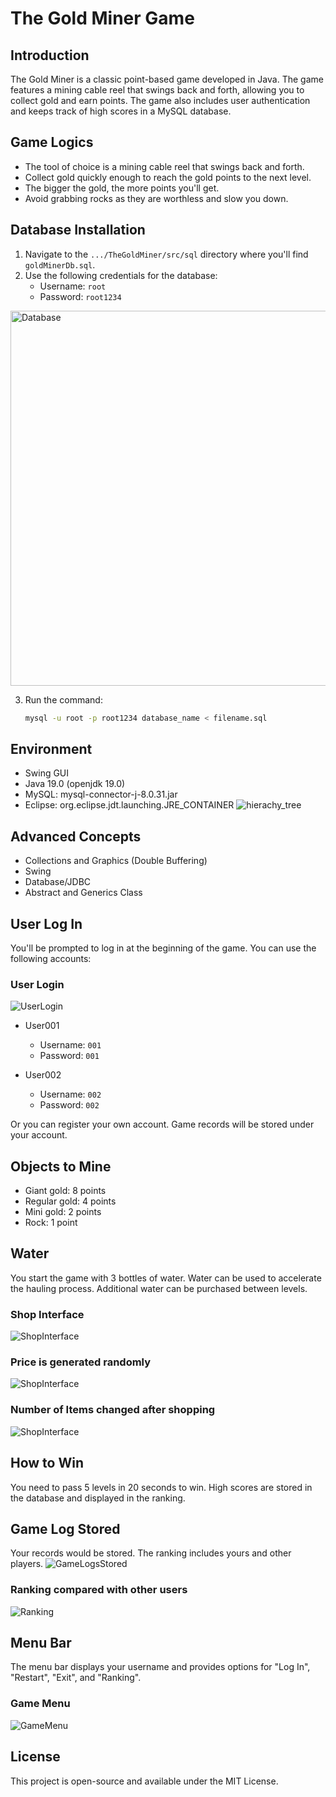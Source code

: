 # The Gold Miner Game

## Introduction

The Gold Miner is a classic point-based game developed in Java. The game features a mining cable reel that swings back and forth, allowing you to collect gold and earn points. The game also includes user authentication and keeps track of high scores in a MySQL database.

## Game Logics

- The tool of choice is a mining cable reel that swings back and forth.
- Collect gold quickly enough to reach the gold points to the next level.
- The bigger the gold, the more points you'll get.
- Avoid grabbing rocks as they are worthless and slow you down.

## Database Installation

1. Navigate to the `.../TheGoldMiner/src/sql` directory where you'll find `goldMinerDb.sql`.
2. Use the following credentials for the database:
    - Username: `root`
    - Password: `root1234`


<img src="./PresentationScreenshots/Database/SetupDB.png" alt="Database" width="600"/>

3. Run the command: 
    ```bash
    mysql -u root -p root1234 database_name < filename.sql
    ```
## Environment

- Swing GUI
- Java 19.0 (openjdk 19.0)
- MySQL: mysql-connector-j-8.0.31.jar
- Eclipse: org.eclipse.jdt.launching.JRE_CONTAINER
![hierachy_tree](PresentationScreenshots/HierachyTree.png)
## Advanced Concepts

- Collections and Graphics (Double Buffering)
- Swing
- Database/JDBC
- Abstract and Generics Class

## User Log In

You'll be prompted to log in at the beginning of the game. You can use the following accounts:
### User Login
![UserLogin](./screenshots/UserLogin.png)
- User001
  - Username: `001`
  - Password: `001`
  
- User002
  - Username: `002`
  - Password: `002`

Or you can register your own account. Game records will be stored under your account.

## Objects to Mine

- Giant gold: 8 points
- Regular gold: 4 points
- Mini gold: 2 points
- Rock: 1 point

## Water

You start the game with 3 bottles of water. Water can be used to accelerate the hauling process. Additional water can be purchased between levels.
### Shop Interface
![ShopInterface](./PresentationScreenshots/Shop/ShopInterface.png)
### Price is generated randomly
![ShopInterface](./PresentationScreenshots/Shop/PriceRandomlyGenerated.png)
### Number of Items changed after shopping
![ShopInterface](./PresentationScreenshots/Shop/AfterShopNumChanged.png)

## How to Win

You need to pass 5 levels in 20 seconds to win. High scores are stored in the database and displayed in the ranking.

## Game Log Stored
Your records would be stored. The ranking includes yours and other players.
![GameLogsStored](./PresentationScreenshots/Ranking/NewRecordGeneratedAfterGame.png)
### Ranking compared with other users
![Ranking](./PresentationScreenshots/Ranking.gif)



## Menu Bar

The menu bar displays your username and provides options for "Log In", "Restart", "Exit", and "Ranking".
### Game Menu
![GameMenu](./PresentationScreenshots/GameMenu/RegisteredUserInterface.png)
## License

This project is open-source and available under the MIT License.
